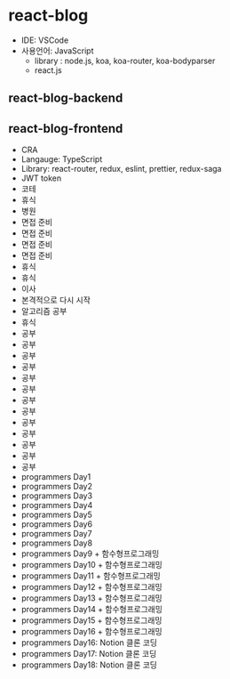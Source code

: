 # react-blog

- IDE: VSCode
- 사용언어: JavaScript
  - library : node.js, koa, koa-router, koa-bodyparser
  - react.js

## react-blog-backend

## react-blog-frontend

- CRA
- Langauge: TypeScript
- Library: react-router, redux, eslint, prettier, redux-saga
- JWT token
- 코테
- 휴식
- 병원
- 면접 준비
- 면접 준비
- 면접 준비
- 면접 준비
- 휴식
- 휴식
- 이사
- 본격적으로 다시 시작
- 알고리즘 공부
- 휴식
- 공부
- 공부
- 공부
- 공부
- 공부
- 공부
- 공부
- 공부
- 공부
- 공부
- 공부
- 공부
- 공부
- programmers Day1
- programmers Day2
- programmers Day3
- programmers Day4
- programmers Day5
- programmers Day6
- programmers Day7
- programmers Day8
- programmers Day9 + 함수형프로그래밍
- programmers Day10 + 함수형프로그래밍
- programmers Day11 + 함수형프로그래밍
- programmers Day12 + 함수형프로그래밍
- programmers Day13 + 함수형프로그래밍
- programmers Day14 + 함수형프로그래밍
- programmers Day15 + 함수형프로그래밍
- programmers Day16 + 함수형프로그래밍
- programmers Day16: Notion 클론 코딩
- programmers Day17: Notion 클론 코딩
- programmers Day18: Notion 클론 코딩
